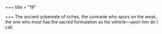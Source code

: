+++
title = "19"

+++
The ancient yokemate of riches, the comrade who spurs on the weak, the one who most has the sacred formulation as his vehicle—upon him  do I call.